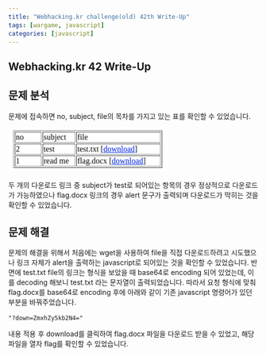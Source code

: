 ```yaml
---
title: "Webhacking.kr challenge(old) 42th Write-Up"
tags: [wargame, javascript]
categories: [javascript]
---
```


Webhacking.kr 42 Write-Up
-------------------------

## **문제 분석**

문제에 접속하면 no, subject, file의 목차를 가지고 있는 표를 확인할 수 있었습니다.

![Webhacking.kr 42th Main](https://github.com/Jun-Project-LAB/Jun-Project-LAB.github.io/blob/main/_image/webhacking_kr_42_main.png?raw=true)

두 개의 다운로드 링크 중 subject가 test로 되어있는 항목의 경우 정상적으로 다운로드가 가능하였으나 flag.docx 링크의 경우 alert 문구가 출력되며 다운로드가 막히는 것을 확인할 수 있었습니다.

## **문제 해결**

문제의 해결을 위해서 처음에는 wget을 사용하여 file을 직접 다운로드하려고 시도했으나 링크 자체가 alert을 출력하는 javascript로 되어있는 것을 확인할 수 있었습니다. 반면에 test.txt file의 링크는 형식을 보았을 때 base64로 encoding 되어 있었는데, 이를 decoding 해보니 test.txt 라는 문자열이 출력되었습니다. 따라서 요청 형식에 맞춰 flag.docx를 base64로 encoding 후에 아래와 같이 기존 javascript 명령어가 있던 부분을 바꿔주었습니다.

```
"?down=ZmxhZy5kb2N4="
```

내용 적용 후 download를 클릭하여 flag.docx 파일을 다운로드 받을 수 있었고, 해당 파일을 열자 flag를 확인할 수 있었습니다.
